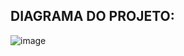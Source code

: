 
## DIAGRAMA DO PROJETO:

![image](https://user-images.githubusercontent.com/65747791/135679591-08d0be42-8ed3-4f68-8c22-770d125c65ab.png)
